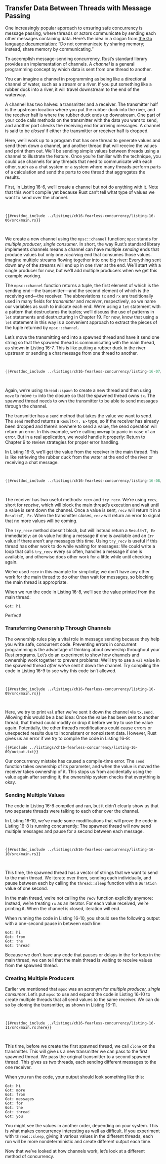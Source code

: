<!-- Old headings. Do not remove or links may break. -->

<a id="using-message-passing-to-transfer-data-between-threads"></a>

## Transfer Data Between Threads with Message Passing

One increasingly popular approach to ensuring safe concurrency is message
passing, where threads or actors communicate by sending each other messages
containing data. Here’s the idea in a slogan from [the Go language documentation](https://golang.org/doc/effective_go.html#concurrency):
“Do not communicate by sharing memory; instead, share memory by communicating.”

To accomplish message-sending concurrency, Rust’s standard library provides an
implementation of channels. A _channel_ is a general programming concept by
which data is sent from one thread to another.

You can imagine a channel in programming as being like a directional channel of
water, such as a stream or a river. If you put something like a rubber duck
into a river, it will travel downstream to the end of the waterway.

A channel has two halves: a transmitter and a receiver. The transmitter half is
the upstream location where you put the rubber duck into the river, and the
receiver half is where the rubber duck ends up downstream. One part of your
code calls methods on the transmitter with the data you want to send, and
another part checks the receiving end for arriving messages. A channel is said
to be _closed_ if either the transmitter or receiver half is dropped.

Here, we’ll work up to a program that has one thread to generate values and
send them down a channel, and another thread that will receive the values and
print them out. We’ll be sending simple values between threads using a channel
to illustrate the feature. Once you’re familiar with the technique, you could
use channels for any threads that need to communicate with each other, such as
a chat system or a system where many threads perform parts of a calculation and
send the parts to one thread that aggregates the results.

First, in Listing 16-6, we’ll create a channel but not do anything with it.
Note that this won’t compile yet because Rust can’t tell what type of values we
want to send over the channel.

<Listing number="16-6" file-name="src/main.rs" caption="Creating a channel and assigning the two halves to `tx` and `rx`">

```rust,ignore,does_not_compile
{{#rustdoc_include ../listings/ch16-fearless-concurrency/listing-16-06/src/main.rs}}
```

</Listing>

We create a new channel using the `mpsc::channel` function; `mpsc` stands for
_multiple producer, single consumer_. In short, the way Rust’s standard library
implements channels means a channel can have multiple _sending_ ends that
produce values but only one _receiving_ end that consumes those values. Imagine
multiple streams flowing together into one big river: Everything sent down any
of the streams will end up in one river at the end. We’ll start with a single
producer for now, but we’ll add multiple producers when we get this example
working.

The `mpsc::channel` function returns a tuple, the first element of which is the
sending end—the transmitter—and the second element of which is the receiving
end—the receiver. The abbreviations `tx` and `rx` are traditionally used in
many fields for _transmitter_ and _receiver_, respectively, so we name our
variables as such to indicate each end. We’re using a `let` statement with a
pattern that destructures the tuples; we’ll discuss the use of patterns in
`let` statements and destructuring in Chapter 19. For now, know that using a
`let` statement in this way is a convenient approach to extract the pieces of
the tuple returned by `mpsc::channel`.

Let’s move the transmitting end into a spawned thread and have it send one
string so that the spawned thread is communicating with the main thread, as
shown in Listing 16-7. This is like putting a rubber duck in the river upstream
or sending a chat message from one thread to another.

<Listing number="16-7" file-name="src/main.rs" caption='Moving `tx` to a spawned thread and sending `"hi"`'>

```rust
{{#rustdoc_include ../listings/ch16-fearless-concurrency/listing-16-07/src/main.rs}}
```

</Listing>

Again, we’re using `thread::spawn` to create a new thread and then using `move`
to move `tx` into the closure so that the spawned thread owns `tx`. The spawned
thread needs to own the transmitter to be able to send messages through the
channel.

The transmitter has a `send` method that takes the value we want to send. The
`send` method returns a `Result<T, E>` type, so if the receiver has already
been dropped and there’s nowhere to send a value, the send operation will
return an error. In this example, we’re calling `unwrap` to panic in case of an
error. But in a real application, we would handle it properly: Return to
Chapter 9 to review strategies for proper error handling.

In Listing 16-8, we’ll get the value from the receiver in the main thread. This
is like retrieving the rubber duck from the water at the end of the river or
receiving a chat message.

<Listing number="16-8" file-name="src/main.rs" caption='Receiving the value `"hi"` in the main thread and printing it'>

```rust
{{#rustdoc_include ../listings/ch16-fearless-concurrency/listing-16-08/src/main.rs}}
```

</Listing>

The receiver has two useful methods: `recv` and `try_recv`. We’re using `recv`,
short for _receive_, which will block the main thread’s execution and wait
until a value is sent down the channel. Once a value is sent, `recv` will
return it in a `Result<T, E>`. When the transmitter closes, `recv` will return
an error to signal that no more values will be coming.

The `try_recv` method doesn’t block, but will instead return a `Result<T, E>`
immediately: an `Ok` value holding a message if one is available and an `Err`
value if there aren’t any messages this time. Using `try_recv` is useful if
this thread has other work to do while waiting for messages: We could write a
loop that calls `try_recv` every so often, handles a message if one is
available, and otherwise does other work for a little while until checking
again.

We’ve used `recv` in this example for simplicity; we don’t have any other work
for the main thread to do other than wait for messages, so blocking the main
thread is appropriate.

When we run the code in Listing 16-8, we’ll see the value printed from the main
thread:

<!-- Not extracting output because changes to this output aren't significant;
the changes are likely to be due to the threads running differently rather than
changes in the compiler -->

```text
Got: hi
```

Perfect!

<!-- Old headings. Do not remove or links may break. -->

<a id="channels-and-ownership-transference"></a>

### Transferring Ownership Through Channels

The ownership rules play a vital role in message sending because they help you
write safe, concurrent code. Preventing errors in concurrent programming is the
advantage of thinking about ownership throughout your Rust programs. Let’s do
an experiment to show how channels and ownership work together to prevent
problems: We’ll try to use a `val` value in the spawned thread _after_ we’ve
sent it down the channel. Try compiling the code in Listing 16-9 to see why
this code isn’t allowed.

<Listing number="16-9" file-name="src/main.rs" caption="Attempting to use `val` after we’ve sent it down the channel">

```rust,ignore,does_not_compile
{{#rustdoc_include ../listings/ch16-fearless-concurrency/listing-16-09/src/main.rs}}
```

</Listing>

Here, we try to print `val` after we’ve sent it down the channel via `tx.send`.
Allowing this would be a bad idea: Once the value has been sent to another
thread, that thread could modify or drop it before we try to use the value
again. Potentially, the other thread’s modifications could cause errors or
unexpected results due to inconsistent or nonexistent data. However, Rust gives
us an error if we try to compile the code in Listing 16-9:

```console
{{#include ../listings/ch16-fearless-concurrency/listing-16-09/output.txt}}
```

Our concurrency mistake has caused a compile-time error. The `send` function
takes ownership of its parameter, and when the value is moved the receiver
takes ownership of it. This stops us from accidentally using the value again
after sending it; the ownership system checks that everything is okay.

<!-- Old headings. Do not remove or links may break. -->

<a id="sending-multiple-values-and-seeing-the-receiver-waiting"></a>

### Sending Multiple Values

The code in Listing 16-8 compiled and ran, but it didn’t clearly show us that
two separate threads were talking to each other over the channel.

In Listing 16-10, we’ve made some modifications that will prove the code in
Listing 16-8 is running concurrently: The spawned thread will now send multiple
messages and pause for a second between each message.

<Listing number="16-10" file-name="src/main.rs" caption="Sending multiple messages and pausing between each one">

```rust,noplayground
{{#rustdoc_include ../listings/ch16-fearless-concurrency/listing-16-10/src/main.rs}}
```

</Listing>

This time, the spawned thread has a vector of strings that we want to send to
the main thread. We iterate over them, sending each individually, and pause
between each by calling the `thread::sleep` function with a `Duration` value of
one second.

In the main thread, we’re not calling the `recv` function explicitly anymore:
Instead, we’re treating `rx` as an iterator. For each value received, we’re
printing it. When the channel is closed, iteration will end.

When running the code in Listing 16-10, you should see the following output
with a one-second pause in between each line:

<!-- Not extracting output because changes to this output aren't significant;
the changes are likely to be due to the threads running differently rather than
changes in the compiler -->

```text
Got: hi
Got: from
Got: the
Got: thread
```

Because we don’t have any code that pauses or delays in the `for` loop in the
main thread, we can tell that the main thread is waiting to receive values from
the spawned thread.

<!-- Old headings. Do not remove or links may break. -->

<a id="creating-multiple-producers-by-cloning-the-transmitter"></a>

### Creating Multiple Producers

Earlier we mentioned that `mpsc` was an acronym for _multiple producer, single
consumer_. Let’s put `mpsc` to use and expand the code in Listing 16-10 to
create multiple threads that all send values to the same receiver. We can do so
by cloning the transmitter, as shown in Listing 16-11.

<Listing number="16-11" file-name="src/main.rs" caption="Sending multiple messages from multiple producers">

```rust,noplayground
{{#rustdoc_include ../listings/ch16-fearless-concurrency/listing-16-11/src/main.rs:here}}
```

</Listing>

This time, before we create the first spawned thread, we call `clone` on the
transmitter. This will give us a new transmitter we can pass to the first
spawned thread. We pass the original transmitter to a second spawned thread.
This gives us two threads, each sending different messages to the one receiver.

When you run the code, your output should look something like this:

<!-- Not extracting output because changes to this output aren't significant;
the changes are likely to be due to the threads running differently rather than
changes in the compiler -->

```text
Got: hi
Got: more
Got: from
Got: messages
Got: for
Got: the
Got: thread
Got: you
```

You might see the values in another order, depending on your system. This is
what makes concurrency interesting as well as difficult. If you experiment with
`thread::sleep`, giving it various values in the different threads, each run
will be more nondeterministic and create different output each time.

Now that we’ve looked at how channels work, let’s look at a different method of
concurrency.
